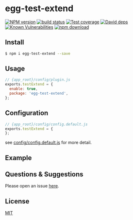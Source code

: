 # egg-test-extend

[![NPM version][npm-image]][npm-url]
[![build status][travis-image]][travis-url]
[![Test coverage][codecov-image]][codecov-url]
[![David deps][david-image]][david-url]
[![Known Vulnerabilities][snyk-image]][snyk-url]
[![npm download][download-image]][download-url]

[npm-image]: https://img.shields.io/npm/v/egg-test-extend.svg?style=flat-square
[npm-url]: https://npmjs.org/package/egg-test-extend
[travis-image]: https://img.shields.io/travis/eggjs/egg-test-extend.svg?style=flat-square
[travis-url]: https://travis-ci.org/eggjs/egg-test-extend
[codecov-image]: https://img.shields.io/codecov/c/github/eggjs/egg-test-extend.svg?style=flat-square
[codecov-url]: https://codecov.io/github/eggjs/egg-test-extend?branch=master
[david-image]: https://img.shields.io/david/eggjs/egg-test-extend.svg?style=flat-square
[david-url]: https://david-dm.org/eggjs/egg-test-extend
[snyk-image]: https://snyk.io/test/npm/egg-test-extend/badge.svg?style=flat-square
[snyk-url]: https://snyk.io/test/npm/egg-test-extend
[download-image]: https://img.shields.io/npm/dm/egg-test-extend.svg?style=flat-square
[download-url]: https://npmjs.org/package/egg-test-extend

<!--
Description here.
-->

## Install

```bash
$ npm i egg-test-extend --save
```

## Usage

```js
// {app_root}/config/plugin.js
exports.testExtend = {
  enable: true,
  package: 'egg-test-extend',
};
```

## Configuration

```js
// {app_root}/config/config.default.js
exports.testExtend = {
};
```

see [config/config.default.js](config/config.default.js) for more detail.

## Example

<!-- example here -->

## Questions & Suggestions

Please open an issue [here](https://github.com/eggjs/egg/issues).

## License

[MIT](LICENSE)
